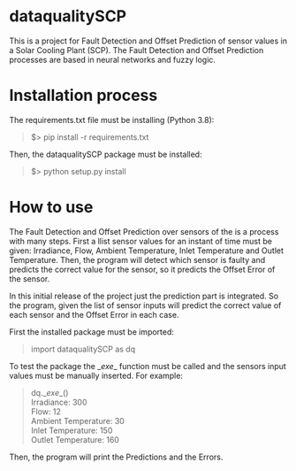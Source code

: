 # dataqualitySCP

This is a project for Fault Detection and Offset Prediction of sensor values in a Solar Cooling Plant (SCP). The Fault Detection and Offset Prediction processes are based in neural networks and fuzzy logic.


# Installation process

The requirements.txt file must be installing (Python 3.8):

>$\> pip install -r requirements.txt

Then, the dataqualitySCP package must be installed: 

>$\> python setup.py install

# How to use

The Fault Detection and Offset Prediction over sensors of the is a process with many steps. First a llist sensor values for an instant of time must be given: Irradiance, Flow, Ambient Temperature, Inlet Temperature and Outlet Temperature. Then, the program will detect which sensor is faulty and predicts the correct value for the sensor, so it predicts the Offset Error of the sensor.        

In this initial release of the project just the prediction part is integrated. So the program, given the list of sensor inputs will predict the correct value of each sensor and the Offset Error in each case.

First the installed package must be imported:

> import dataqualitySCP as dq

To test the package the \__exe__ function must be called and the sensors input values must be manually inserted. For example:

> dq.\__exe__()\
> Irradiance: 300\
> Flow: 12\
> Ambient Temperature: 30\
> Inlet Temperature: 150\
> Outlet Temperature: 160

Then, the program will print the Predictions and the Errors.


